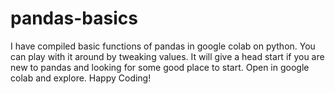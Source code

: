 # pandas-basics
I have compiled basic functions of pandas in google colab on python. You can play with it around by tweaking values. It will give a head start if you are new to pandas and looking for some good place to start. Open in google colab and explore. Happy Coding!
